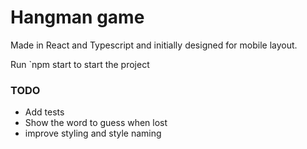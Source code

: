 # Hangman game
Made in React and Typescript and initially designed for mobile layout.


Run `npm start to start the project

### TODO
* Add tests
* Show the word to guess when lost
* improve styling and style naming